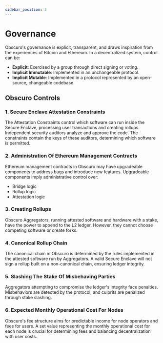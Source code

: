 ```yaml
---
sidebar_position: 5
---
```

# Governance

Obscuro's governance is explicit, transparent, and draws inspiration from the experiences of Bitcoin and Ethereum. In a decentralized system, control can be:

- **Explicit**: Exercised by a group through direct signing or voting.
- **Implicit Immutable**: Implemented in an unchangeable protocol.
- **Implicit Mutable**: Implemented in a protocol represented by an open-source, changeable codebase.

## Obscuro Controls

### 1. Secure Enclave Attestation Constraints

The Attestation Constraints control which software can run inside the Secure Enclave, processing user transactions and creating rollups. Independent security auditors analyze and approve the code. The constraints contain the keys of these auditors, determining which software is permitted.

### 2. Administration Of Ethereum Management Contracts

Ethereum management contracts in Obscuro may have upgradeable components to address bugs and introduce new features. Upgradeable components imply administrative control over:

- Bridge logic
- Rollup logic
- Attestation logic

### 3. Creating Rollups

Obscuro Aggregators, running attested software and hardware with a stake, have the power to append to the L2 ledger. However, they cannot choose competing software or create forks.

### 4. Canonical Rollup Chain

The canonical chain in Obscuro is determined by the rules implemented in the attested software run by Aggregators. A valid Secure Enclave will not sign a rollup built on a non-canonical chain, ensuring ledger integrity.

### 5. Slashing The Stake Of Misbehaving Parties

Aggregators attempting to compromise the ledger's integrity face penalties. Misbehaviors are detected by the protocol, and culprits are penalized through stake slashing.

### 6. Expected Monthly Operational Cost For Nodes

Obscuro's fee structure aims for predictable income for node operators and fees for users. A set value representing the monthly operational cost for each node is crucial for determining fees and balancing decentralization with user costs.